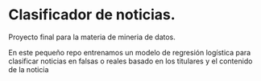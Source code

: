 # Clasificador de noticias.
Proyecto final para la materia de mineria de datos.

En este pequeño repo entrenamos un modelo de regresión logística para clasificar noticias en falsas o reales basado en los titulares y el contenido de la noticia

